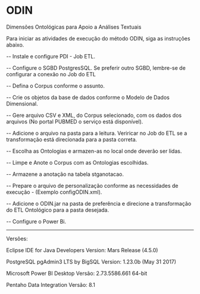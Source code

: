 # ODIN
Dimensões Ontológicas para Apoio a Análises Textuais

Para iniciar as atividades de execução do método ODIN, siga as instruções abaixo.

-- Instale e configure PDI - Job ETL.

-- Configure o SGBD PostgresSQL. Se preferir outro SGBD, lembre-se de configurar a conexão no Job do ETL

-- Defina o Corpus conforme o assunto.

-- Crie os objetos da base de dados conforme o Modelo de Dados Dimensional.

-- Gere arquivo CSV e XML, do Corpus selecionado, com os dados dos arquivos (No portal PUBMED o serviço está disponível).

-- Adicione o arquivo na pasta para a leitura. Veriricar no Job do ETL se a transformação está direcionada para a pasta correta.

-- Escolha as Ontologias e armazen-as no local onde deverão ser lidas.

-- Limpe e Anote o Corpus com as Ontologias escolhidas.

-- Armazene a anotação na tabela stganotacao.

-- Prepare o arquivo de personalização conforme as necessidades de execução - (Exemplo configODIN.xml).

-- Adicione o ODIN.jar na pasta de preferência e direcione a transformação do ETL Ontológico para a pasta desejada.

-- Configure o Power Bi.


****************************

Versões:

Eclipse IDE for Java Developers
Version: Mars Release (4.5.0)

PostgreSQL
pgAdmin3 LTS by BigSQL
Version: 1.23.0b (May 31 2017)

Microsoft Power BI Desktop
Versão: 2.73.5586.661 64-bit

Pentaho Data Integration
Versão: 8.1

